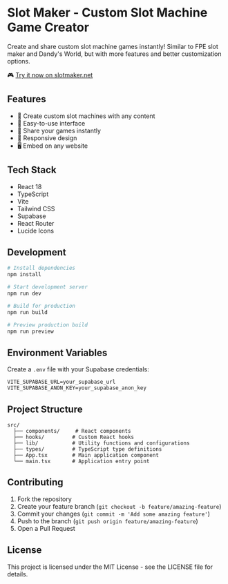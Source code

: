 # Slot Maker - Custom Slot Machine Game Creator

Create and share custom slot machine games instantly! Similar to FPE slot maker and Dandy's World, but with more features and better customization options.

🎮 [Try it now on slotmaker.net](https://slotmaker.net)

## Features

- 🎲 Create custom slot machines with any content
- 🎯 Easy-to-use interface
- 🔗 Share your games instantly
- 📱 Responsive design
- 🖥️ Embed on any website

## Tech Stack

- React 18
- TypeScript
- Vite
- Tailwind CSS
- Supabase
- React Router
- Lucide Icons

## Development

```bash
# Install dependencies
npm install

# Start development server
npm run dev

# Build for production
npm run build

# Preview production build
npm run preview
```

## Environment Variables

Create a `.env` file with your Supabase credentials:

```env
VITE_SUPABASE_URL=your_supabase_url
VITE_SUPABASE_ANON_KEY=your_supabase_anon_key
```

## Project Structure

```
src/
  ├── components/     # React components
  ├── hooks/         # Custom React hooks
  ├── lib/           # Utility functions and configurations
  ├── types/         # TypeScript type definitions
  ├── App.tsx        # Main application component
  └── main.tsx       # Application entry point
```

## Contributing

1. Fork the repository
2. Create your feature branch (`git checkout -b feature/amazing-feature`)
3. Commit your changes (`git commit -m 'Add some amazing feature'`)
4. Push to the branch (`git push origin feature/amazing-feature`)
5. Open a Pull Request

## License

This project is licensed under the MIT License - see the LICENSE file for details.